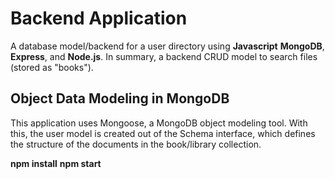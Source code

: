 # Backend Application
A database model/backend for a user directory using **Javascript**  **MongoDB**, **Express**, and **Node.js**. 
In summary, a backend CRUD model to search files (stored as "books").

## Object Data Modeling in MongoDB
This application uses Mongoose, a MongoDB object modeling tool. With this, the user model is created out of the Schema interface, which defines the structure of the documents in the book/library collection.

**npm install**
**npm start**
